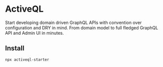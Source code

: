 # ActiveQL

Start developing domain driven GraphQL APIs with convention over configuration and DRY in mind. From domain model to full fledged GraphQL API and Admin UI in minutes.

## Install 

```
npx activeql-starter
```